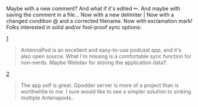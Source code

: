 Maybe with a new comment? And what if it's edited ✏.
And maybe with saving the comment in a file... Now with a new delimiter | Now with a changed condition @ and a corrected filename. Now with exclamation mark!
Folks interested in solid and/or fool-proof sync options:

[1](https://play.google.com/apps/publish?account=8008695526664634386#ReviewDetailsPlace:p=de.danoeh.antennapod&reviewid=d6c0870f-9290-45d9-a14d-d865155a3cb7)

> AntennaPod is an excellent and easy-to-use podcast app, and it's also open source. What I'm missing is a comfortable sync function for non-nerds. Maybe Webdav for storing the application data?.

[2](https://play.google.com/apps/publish?account=8008695526664634386#ReviewDetailsPlace:p=de.danoeh.antennapod&reviewid=88f412ba-8806-4fab-9e92-04ea568e70fe)

> The app self is great. Gpodder server is more of a project than is worthwhile to me. I sure would like to see a simpler solution to sinking multiple Antenapods..
